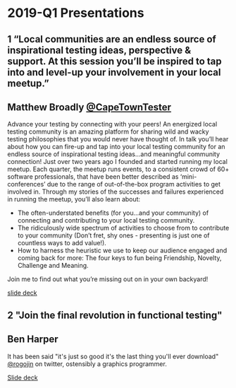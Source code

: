 # 2019-Q1 Presentations

## 1 “Local communities are an endless source of inspirational testing ideas, perspective & support. At this session you’ll be inspired to tap into and level-up your involvement in your local meetup.” 

## Matthew Broadly [@CapeTownTester](https://twitter.comCapeTownTester)
Advance your testing by connecting with your peers! An energized local testing community is an amazing platform for sharing wild and wacky testing philosophies that you would never have thought of. 
In talk you’ll hear about how you can fire-up and tap into your local testing community for an endless source of inspirational testing ideas...and meaningful community connection!
Just over two years ago I founded and started running my local meetup. Each quarter, the meetup runs events, to a consistent crowd of 60+ software professionals, that have been better described as ‘mini-conferences’ due to the range of out-of-the-box program activities to get involved in.
Through my stories of the successes and failures experienced in running the meetup, you’ll also learn about:
* The often-understated benefits (for you...and your community) of connecting and contributing to your local testing community.
* The ridiculously wide spectrum of activities to choose from to contribute to your community (Don’t fret, shy ones - presenting is just one of countless ways to add value!).
* How to harness the heuristic we use to keep our audience engaged and coming back for more: The four keys to fun being Friendship, Novelty, Challenge and Meaning.  

Join me to find out what you’re missing out on in your own backyard!

[slide deck](https://drive.google.com/file/d/1eVqtmKWp_qxCuR42sA8-PZh-GwFhR1Em/view?usp=sharing) 

## 2 "Join the final revolution in functional testing"

## Ben Harper
It has been said "it's just so good it's the last thing you'll ever download" 
[@rogojin](https://twitter.com/rogojin) on twitter, ostensibly a graphics programmer.

[Slide deck](https://drive.google.com/open?id=106gQtnu7ZLGKC4Gx1h4tDhTkizGHTz-G)
